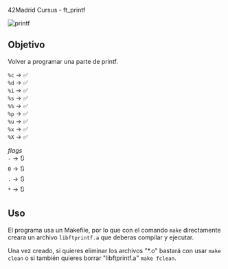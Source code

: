 42Madrid Cursus - ft_printf

![printf](./110:100.png)

## Objetivo

Volver a programar una parte de printf.

`%c` -> ✅<br/>
`%d` -> ✅<br/>
`%i` -> ✅<br/>
`%s` -> ✅<br/>
`%%` -> ✅<br/>
`%p` -> ✅<br/>
`%u` -> ✅<br/>
`%x` -> ✅<br/>
`%X` -> ✅<br/>

*flags*<br/>
`-` -> 🔃<br/>
`0` -> 🔃<br/>
`.` -> 🔃<br/>
`*` -> 🔃<br/>

## Uso

El programa usa un Makefile, por lo que con el comando `make` directamente creara un archivo `libftprintf.a` que deberas compilar y ejecutar.

Una vez creado, si quieres eliminar los archivos "*.o" bastará con usar `make clean`
o si también quieres borrar "libftprintf.a" `make fclean`.
